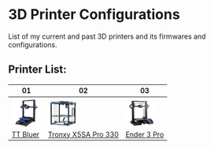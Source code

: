 # 3D Printer Configurations
 List of my current and past 3D printers and its firmwares and configurations. 

## Printer List:
01 | 02 | 03 
--------|------|------
<img align="left" width=60 src="docs/images/bluer.jpg" /> | <img align="center" width=60 src="docs/images/tronxy.jpg" /> | <img align="left" width=60 src="docs/images/e3pro.jpg" />
| [TT Bluer](/bluer)|[Tronxy X5SA Pro 330](/x5sa_pro)|[Ender 3 Pro](/e3pro)

